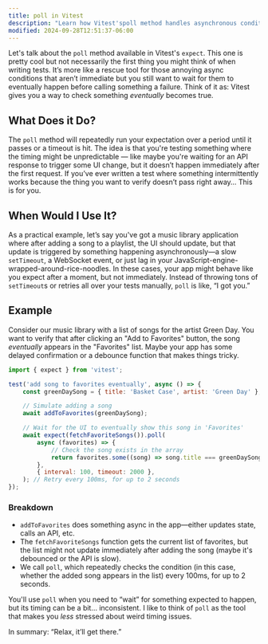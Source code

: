 ```yaml
---
title: poll in Vitest
description: "Learn how Vitest'spoll method handles asynchronous conditions."
modified: 2024-09-28T12:51:37-06:00
---
```


Let's talk about the `poll` method available in Vitest's `expect`. This one is pretty cool but not necessarily the first thing you might think of when writing tests. It’s more like a rescue tool for those annoying async conditions that aren’t immediate but you still want to wait for them to eventually happen before calling something a failure. Think of it as: Vitest gives you a way to check something *eventually* becomes true.

## What Does it Do?

The `poll` method will repeatedly run your expectation over a period until it passes or a timeout is hit. The idea is that you're testing something where the timing might be unpredictable — like maybe you're waiting for an API response to trigger some UI change, but it doesn’t happen immediately after the first request. If you’ve ever written a test where something intermittently works because the thing you want to verify doesn’t pass right away… This is for you.

## When Would I Use It?

As a practical example, let’s say you've got a music library application where after adding a song to a playlist, the UI should update, but that update is triggered by something happening asynchronously—a slow `setTimeout`, a WebSocket event, or just lag in your JavaScript-engine-wrapped-around-rice-noodles. In these cases, your app might behave like you expect after a moment, but not immediately. Instead of throwing tons of `setTimeout`s or retries all over your tests manually, `poll` is like, “I got you.”

## Example

Consider our music library with a list of songs for the artist Green Day. You want to verify that after clicking an "Add to Favorites" button, the song *eventually* appears in the "Favorites" list. Maybe your app has some delayed confirmation or a debounce function that makes things tricky.

```javascript
import { expect } from 'vitest';

test('add song to favorites eventually', async () => {
	const greenDaySong = { title: 'Basket Case', artist: 'Green Day' };

	// Simulate adding a song
	await addToFavorites(greenDaySong);

	// Wait for the UI to eventually show this song in 'Favorites'
	await expect(fetchFavoriteSongs()).poll(
		async (favorites) => {
			// Check the song exists in the array
			return favorites.some((song) => song.title === greenDaySong.title);
		},
		{ interval: 100, timeout: 2000 },
	); // Retry every 100ms, for up to 2 seconds
});
```

### Breakdown

- `addToFavorites` does something async in the app—either updates state, calls an API, etc.
- The `fetchFavoriteSongs` function gets the current list of favorites, but the list might not update immediately after adding the song (maybe it's debounced or the API is slow).
- We call `poll`, which repeatedly checks the condition (in this case, whether the added song appears in the list) every 100ms, for up to 2 seconds.

You'll use `poll` when you need to “wait” for something expected to happen, but its timing can be a bit… inconsistent. I like to think of `poll` as the tool that makes you *less* stressed about weird timing issues.

In summary: “Relax, it’ll get there.”
